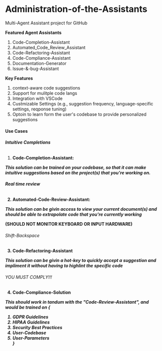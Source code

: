 # Administration-of-the-Assistants
Multi-Agent Assistant project for GitHub

<b>Featured Agent Assistants</b>
<ol>
  <li>Code-Completion-Assistant</li>
  <li>Automated_Code_Review_Assistant</li>
  <li>Code-Refactoring-Assistant</li>
  <li>Code-Compliance-Assistant</li>
  <li>Documentation-Generator</li>
  <li>Issue-&-bug-Assistant</li>
</ol>

<b>Key Features</b>
<ol>
  <li>context-aware code suggestions</li>
  <li>Support for mulitple code langs</li>
  <li>Integration with VSCode</li>
  <li>Custmizable Settings (e.g., suggestion frequency, language-specific settings, reqponse tuning)</li>
  <li>Optoin to learn form the user's codebase to provide personalized suggestions</li>
</ol>


<h4>Use Cases</h4>


<h6><b>Intuitive Completions</b></h6>

1) <b>Code-Completion-Assistant<b>:
<p><i>  This solution can be trained on your codebase, so that it can make intuitive suggestions based on the project(s) that you're working on. </i></p>



<h6><b>Real time review</b></h6>

2) <b>Automated-Code-Review-Assistant</b>:
<p><i>This solution can be givin access to view your current document(s) and should be able to    extrapolate code that you're currently working</i><br>

<b>(SHOULD NOT MONITOR KEYBOARD OR INPUT HARDWARE)</b><br></p>


<h6>Shift-Backspace</h6>

3) <b>Code-Refactoring-Assistant<b>
<p><i>This solution can be givin a hot-key to quickly accept a suggestion and impliment it without having to highlint the specific code</i></p>

<h6>YOU MUST COMPLY!!!</h6>

4) <b>Code-Compliance-Solution</b>
<p><i>This should work in tandum with the "Code-Review-Assistant", and would be trained on {
  <ol>
    <li>GDPR Guidelines</li>
    <li>HIPAA Guidelines</li>
    <li>Security Best Practices</li>
    <li>User-Codebase</li>
    <li>User-Parameters</li>
}</i></p>